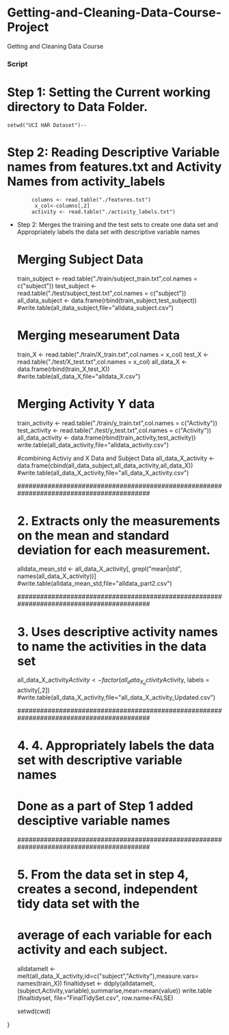Getting-and-Cleaning-Data-Course-Project
========================================
Getting and Cleaning Data Course 

### Script 

# Step 1: Setting the Current working directory to Data Folder.
    setwd("UCI HAR Dataset")-- 
# Step 2: Reading Descriptive Variable names from features.txt and Activity Names from activity_labels
            columns <- read.table("./features.txt")
             x_col<-columns[,2]
            activity <- read.table("./activity_labels.txt")
    
* Step 2:  Merges the training and the test sets to create one data set and Appropriately labels the data set with                      descriptive variable names   

    # Merging Subject Data
    train_subject <- read.table("./train/subject_train.txt",col.names = c("subject"))
    test_subject <- read.table("./test/subject_test.txt",col.names = c("subject"))
    all_data_subject <- data.frame(rbind(train_subject,test_subject))
    #write.table(all_data_subject,file="alldata_subject.csv")
    
    
    # Merging mesearument Data
    train_X <- read.table("./train/X_train.txt",col.names = x_col)
    test_X <- read.table("./test/X_test.txt",col.names = x_col)
    all_data_X <- data.frame(rbind(train_X,test_X))
    #write.table(all_data_X,file="alldata_X.csv")
    
    
    # Merging Activity Y data
    train_activity <- read.table("./train/y_train.txt",col.names = c("Activity"))
    test_activity <- read.table("./test/y_test.txt",col.names = c("Activity"))
    all_data_activity <- data.frame(rbind(train_activity,test_activity))
    write.table(all_data_activity,file="alldata_activity.csv")
    
    
    #combining Activiy and X Data and Subject Data
    all_data_X_activity <- data.frame(cbind(all_data_subject,all_data_activity,all_data_X)) 
    #write.table(all_data_X_activity,file="all_data_X_activity.csv")
    
    #########################################################################################
    # 2. Extracts only the measurements on the mean and standard deviation for each measurement.
    
    alldata_mean_std <- all_data_X_activity[, grepl("mean|std", names(all_data_X_activity))]
    #write.table(alldata_mean_std,file="alldata_part2.csv")
    
    #########################################################################################
    # 3. Uses descriptive activity names to name the activities in the data set
    all_data_X_activity$Activity <- factor(all_data_X_activity$Activity, labels = activity[,2])
    #write.table(all_data_X_activity,file="all_data_X_activity_Updated.csv")
    
    #########################################################################################
    # 4. 4. Appropriately labels the data set with descriptive variable names
    # Done as a part of Step 1 added desciptive  variable names
    
    #########################################################################################
    # 5. From the data set in step 4, creates a second, independent tidy data set with the 
    #    average of each variable for each activity and each subject.
    alldatamelt <- melt(all_data_X_activity,id=c("subject","Activity"),measure.vars= names(train_X))
    finaltidyset <- ddply(alldatamelt,.(subject,Activity,variable),summarise,mean=mean(value))
    write.table (finaltidyset, file="FinalTidySet.csv", row.name=FALSE)

    
    setwd(cwd)
    
}  
